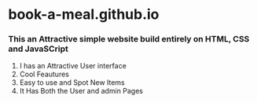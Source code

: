 # book-a-meal.github.io
### This an Attractive simple website build entirely on HTML, CSS and JavaSCript

1. I has an Attractive User interface
2. Cool Feautures
3. Easy to use and Spot New Items 
3. It Has Both the User and admin Pages